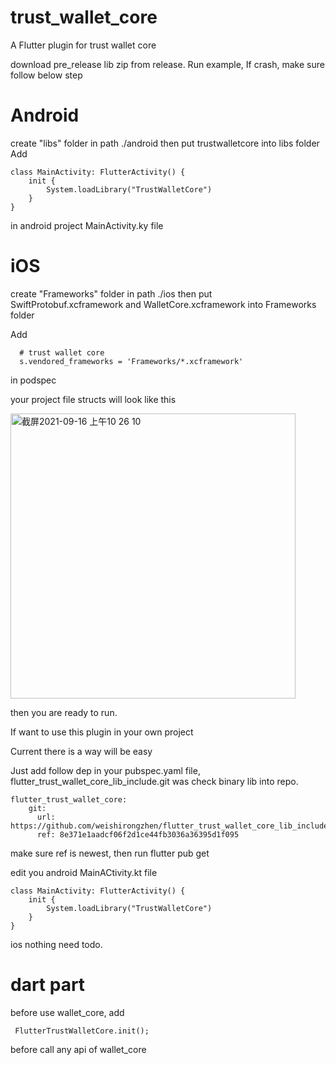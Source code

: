 # trust_wallet_core

A Flutter plugin for trust wallet core

download pre_release lib zip from release.
Run example, If crash, make sure follow below step
# Android
create "libs" folder in path ./android then put trustwalletcore into libs folder
Add 
```
class MainActivity: FlutterActivity() {
    init {
        System.loadLibrary("TrustWalletCore")
    }
}
 ```
in android project MainActivity.ky file 


# iOS
create "Frameworks" folder in path ./ios then put  SwiftProtobuf.xcframework and WalletCore.xcframework into Frameworks folder

Add 
```
  # trust wallet core
  s.vendored_frameworks = 'Frameworks/*.xcframework'
```

in podspec 

your project file structs will look like this

<img width="456" alt="截屏2021-09-16 上午10 26 10" src="https://user-images.githubusercontent.com/54241621/133539483-b8019dfd-3b5f-44d5-88a9-62738f5df09f.png">


then you are ready to run.






If want to use this plugin in your own project

Current there is a way will be easy

Just add follow dep in your pubspec.yaml file, flutter_trust_wallet_core_lib_include.git was check binary lib into repo.
```
flutter_trust_wallet_core:
    git:
      url: https://github.com/weishirongzhen/flutter_trust_wallet_core_lib_include.git
      ref: 8e371e1aadcf06f2d1ce44fb3036a36395d1f095
```

make sure ref is newest, then run  flutter pub get

edit you android MainACtivity.kt file
```
class MainActivity: FlutterActivity() {
    init {
        System.loadLibrary("TrustWalletCore")
    }
}

```

ios nothing need todo.

# dart part
before use wallet_core, add 
```
 FlutterTrustWalletCore.init();
```
before call any api of wallet_core

